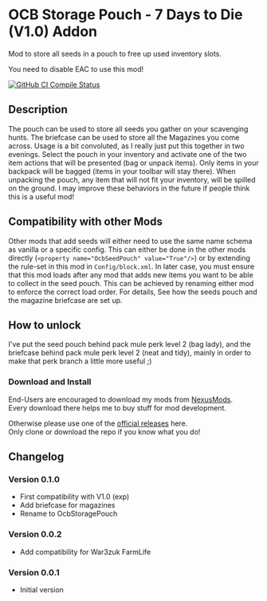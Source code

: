 # OCB Storage Pouch  - 7 Days to Die (V1.0) Addon

Mod to store all seeds in a pouch to free up used inventory slots.

You need to disable EAC to use this mod!

[![GitHub CI Compile Status][5]][4]

## Description

The pouch can be used to store all seeds you gather on your scavenging hunts.
The briefcase can be used to store all the Magazines you come across.
Usage is a bit convoluted, as I really just put this together in
two evenings. Select the pouch in your inventory and activate one of the
two item actions that will be presented (bag or unpack items). Only items
in your backpack will be bagged (items in your toolbar will stay there).
When unpacking the pouch, any item that will not fit your inventory, will
be spilled on the ground. I may improve these behaviors in the future if
people think this is a useful mod!

## Compatibility with other Mods

Other mods that add seeds will either need to use the same name schema
as vanilla or a specific config. This can either be done in the other
mods directly (`<property name="OcbSeedPouch" value="True"/>`) or by
extending the rule-set in this mod in `Config/block.xml`. In later case,
you must ensure that this mod loads after any mod that adds new items
you want to be able to collect in the seed pouch. This can be achieved
by renaming either mod to enforce the correct load order. For details,
See how the seeds pouch and the magazine briefcase are set up.

## How to unlock

I've put the seed pouch behind pack mule perk level 2 (bag lady),
and the briefcase behind pack mule perk level 2 (neat and tidy),
mainly in order to make that perk branch a little more useful ;)

### Download and Install

End-Users are encouraged to download my mods from [NexusMods][3].  
Every download there helps me to buy stuff for mod development.

Otherwise please use one of the [official releases][2] here.  
Only clone or download the repo if you know what you do!

## Changelog

### Version 0.1.0

- First compatibility with V1.0 (exp)
- Add briefcase for magazines
- Rename to OcbStoragePouch

### Version 0.0.2

- Add compatibility for War3zuk FarmLife

### Version 0.0.1

- Initial version

[1]: https://github.com/OCB7D2D/OcbStoragePouch
[2]: https://github.com/OCB7D2D/OcbStoragePouch/releases
[3]: https://www.nexusmods.com/7daystodie/mods/3700
[4]: https://github.com/OCB7D2D/OcbStoragePouch/actions/workflows/ci.yml
[5]: https://github.com/OCB7D2D/OcbStoragePouch/actions/workflows/ci.yml/badge.svg
